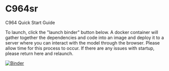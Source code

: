 # C964sr

C964
Quick Start Guide

To launch, click the "launch binder" button below. A docker container will gather together the dependencies and code into an image and deploy it to a server where you can interact with the model through the browser. Please allow time for this process to occur. If there are any issues with startup, please return here and relaunch.

[![Binder](https://mybinder.org/badge_logo.svg)](https://mybinder.org/v2/gh/sr2cute702/C964sr/HEAD?urlpath=%2Fvoila%2Frender%2Fc964sr.ipynb)
